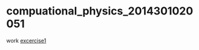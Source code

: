 # compuational_physics_2014301020051
work
[excercise1](https://github.com/tmh726699/compuational_physics_2014301020051/blob/master/Exercise_01)
